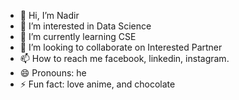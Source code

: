 - 👋 Hi, I’m Nadir
- 👀 I’m interested in Data Science
- 🌱 I’m currently learning  CSE
- 💞️ I’m looking to collaborate on Interested Partner
- 📫 How to reach me facebook, linkedin, instagram.
- 😄 Pronouns: he
- ⚡ Fun fact: love anime, and chocolate

<!---
nadir235/nadir235 is a ✨ special ✨ repository because its `README.md` (this file) appears on your GitHub profile.
You can click the Preview link to take a look at your changes.
--->
